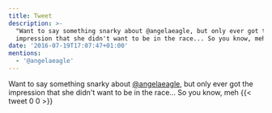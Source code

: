 ```yaml
---
title: Tweet
description: >-
  "Want to say something snarky about @angelaeagle, but only ever got the
  impression that she didn't want to be in the race... So you know, meh"
date: '2016-07-19T17:07:47+01:00'
mentions:
  - '@angelaeagle'
---
```

Want to say something snarky about [@angelaeagle](https://twitter.com/@angelaeagle), but only ever got the impression that she didn't want to be in the race... So you know, meh
      {{< tweet 0 0 >}}
    

